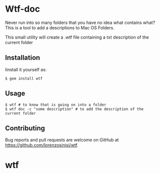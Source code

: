 # Wtf-doc

Never run into so many folders that you have no idea what contains what? This is a tool to add a descriptions to Mac OS Folders. 

This small utility will create a .wtf file containing a txt description of the current folder


## Installation

Iinstall it yourself as:

    $ gem install wtf

## Usage

    $ wtf # to know that is going on into a folder
    $ wtf doc -c "some description" # to add the description of the current folder



## Contributing

Bug reports and pull requests are welcome on GitHub at https://github.com/lorenzosinisi/wtf.

# wtf
